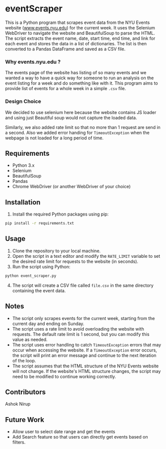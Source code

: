 # eventScraper

This is a Python program that scrapes event data from the NYU Events website (www.events.nyu.edu) for the current week. It uses the Selenium WebDriver to navigate the website and BeautifulSoup to parse the HTML. The script extracts the event name, date, start time, end time, and link for each event and stores the data in a list of dictionaries. The list is then converted to a Pandas DataFrame and saved as a CSV file.

### Why events.nyu.edu ?

The events page of the website has listing of so many events and we wanted a way to have a quick way for someone to run an analysis on the event listing for a week and do something like  with it. This program aims to provide list of events for a whole week in a simple `.csv` file. 

### Design Choice

We decided to use selenium here because the website contains JS loader and using just Beautiful soup would not capture the loaded data. 

Similarly, we also added rate limit so that no more than 1 request are send in a second. Also we added error handing for `TimeoutException` when the webpage is not loaded for a long period of time. 

## Requirements

* Python 3.x
* Selenium
* BeautifulSoup
* Pandas
* Chrome WebDriver (or another WebDriver of your choice)

## Installation

1. Install the required Python packages using pip:

```bash
pip install -r requirements.txt
```

## Usage

1. Clone the repository to your local machine.
2. Open the script in a text editor and modify the `RATE_LIMIT` variable to set the desired rate limit for requests to the website (in seconds).
3. Run the script using Python:

```bash
python event_scraper.py
```

4. The script will create a CSV file called `file.csv` in the same directory containing the event data.

## Notes

* The script only scrapes events for the current week, starting from the current day and ending on Sunday.
* The script uses a rate limit to avoid overloading the website with requests. The default rate limit is 1 second, but you can modify this value as needed.
* The script uses error handling to catch `TimeoutException` errors that may occur when accessing the website. If a `TimeoutException` error occurs, the script will print an error message and continue to the next iteration of the loop.
* The script assumes that the HTML structure of the NYU Events website will not change. If the website's HTML structure changes, the script may need to be modified to continue working correctly.

## Contributors
Ashok
Nirup

## Future Work

* Allow user to select date range and get the events
* Add Search feature so that users can directly get  events based on filters. 
